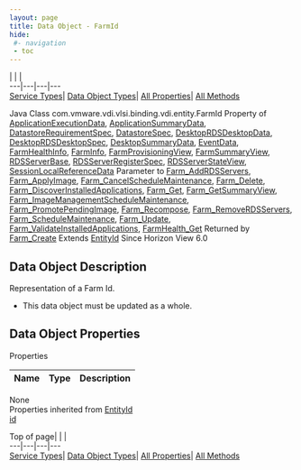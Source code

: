 ```yaml
---
layout: page
title: Data Object - FarmId
hide:
 #- navigation
 - toc
---
```


  
| | |   
---|---|---|---  
[Service Types](index-mo_types.md)| [Data Object Types](index-do_types.md)| [All Properties](index-properties.md)| [All Methods](index-methods.md)  
  



Java Class
    com.vmware.vdi.vlsi.binding.vdi.entity.FarmId
Property of
     [ApplicationExecutionData](vdi.resources.Application.ApplicationExecutionData.md#field_detail), [ApplicationSummaryData](vdi.resources.Application.ApplicationSummaryData.md#field_detail), [DatastoreRequirementSpec](vdi.utils.virtualcenter.Datastore.DatastoreRequirementSpec.md#field_detail), [DatastoreSpec](vdi.utils.virtualcenter.Datastore.DatastoreSpec.md#field_detail), [DesktopRDSDesktopData](vdi.resources.Desktop.RDSDesktopData.md#field_detail), [DesktopRDSDesktopSpec](vdi.resources.Desktop.RDSDesktopSpec.md#field_detail), [DesktopSummaryData](vdi.resources.Desktop.DesktopSummaryData.md#field_detail), [EventData](vdi.infrastructure.EventDatabase.EventData.md#field_detail), [FarmHealthInfo](vdi.health.FarmHealth.FarmHealthInfo.md#field_detail), [FarmInfo](vdi.resources.Farm.FarmInfo.md#field_detail), [FarmProvisioningView](vdi.resources.Farm.FarmProvisioningView.md#field_detail), [FarmSummaryView](vdi.resources.Farm.FarmSummaryView.md#field_detail), [RDSServerBase](vdi.resources.RDSServer.RDSServerBase.md#field_detail), [RDSServerRegisterSpec](vdi.resources.RDSServer.RegisterSpec.md#field_detail), [RDSServerStateView](vdi.resources.RDSServer.RDSServerStateView.md#field_detail), [SessionLocalReferenceData](vdi.users.Session.SessionLocalReferenceData.md#field_detail)
Parameter to
     [Farm_AddRDSServers](vdi.resources.Farm.md#addRDSServers), [Farm_ApplyImage](vdi.resources.Farm.md#applyImage), [Farm_CancelScheduleMaintenance](vdi.resources.Farm.md#cancelScheduleMaintenance), [Farm_Delete](vdi.resources.Farm.md#delete), [Farm_DiscoverInstalledApplications](vdi.resources.Farm.md#discoverInstalledApplications), [Farm_Get](vdi.resources.Farm.md#get), [Farm_GetSummaryView](vdi.resources.Farm.md#getSummaryView), [Farm_ImageManagementScheduleMaintenance](vdi.resources.Farm.md#imageManagementScheduleMaintenance), [Farm_PromotePendingImage](vdi.resources.Farm.md#promotePendingImage), [Farm_Recompose](vdi.resources.Farm.md#recompose), [Farm_RemoveRDSServers](vdi.resources.Farm.md#removeRDSServers), [Farm_ScheduleMaintenance](vdi.resources.Farm.md#scheduleMaintenance), [Farm_Update](vdi.resources.Farm.md#update), [Farm_ValidateInstalledApplications](vdi.resources.Farm.md#validateInstalledApplications), [FarmHealth_Get](vdi.health.FarmHealth.md#get)
Returned by
     [Farm_Create](vdi.resources.Farm.md#create)
Extends
     [EntityId](vdi.EntityId.md)
Since 
    Horizon View 6.0

## Data Object Description 

Representation of a Farm Id. 

  * This data object must be updated as a whole.



## Data Object Properties

Properties

Name |  Type |  Description   
---|---|---  
None  
Properties inherited from [EntityId](vdi.EntityId.md)  
[id](vdi.EntityId.md#id)  
  
  
Top of page| | |   
---|---|---|---  
[Service Types](index-mo_types.md)| [Data Object Types](index-do_types.md)| [All Properties](index-properties.md)| [All Methods](index-methods.md)  
  
  

